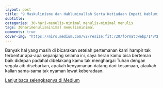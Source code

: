 ```yaml
---
layout: post
title: "9 Maskulinisme dan Habluminallah Serta Ketiadaan Empati Habluminannas — #30HariMenulisMinimal"
subtitle:
categories: 30-hari-menulis-minimal menulis-minimal menulis
tags: 30harimenulisminimal menulisminimal
comments: true
cover-img: "https://miro.medium.com/v2/resize:fit:720/format:webp/1*vtDGZ56x9Tqxv0VOL_t7Iw.png"
---
```


Banyak hal yang masih di bicarakan setelah pertemanan kami hampir tak terbentur apa-apa sepanjang selama ini, saya heran kamu bisa berteman baik didepan padahal dibelakang kamu tak menghargai Tuhan dengan segala aib disebarkan, apakah kenyamanan datang dari kesamaan, ataukah kalian sama-sama tak nyaman lewat keberadaan.

[Lanjut baca selengkapnya di Medium](https://link.medium.com/SRyL3qxXByb)